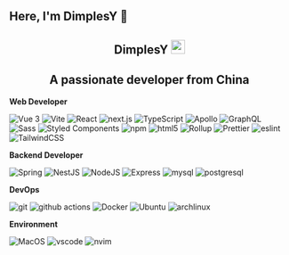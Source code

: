 ## Here, I'm DimplesY 👋

<p align="center">
  <h2 height="200px" align="center">DimplesY <img src="https://cdn.jsdelivr.net/gh/MaleWeb/picture/images/techblog/hi.gif" width="25"></h2>
  <h2 align="center">A passionate developer from China</h3>
</p>

**Web Developer**

<p>
  <img alt="Vue 3" src="https://img.shields.io/badge/-Vue-5BA17F?style=for-the-badge&logo=vue.js&logoColor=white" />
  <img alt="Vite" src="https://img.shields.io/badge/-Vite-81A3F9?style=for-the-badge&logo=vite&logoColor=white" />
  <img alt="React" src="https://img.shields.io/badge/-React-45b8d8?style=for-the-badge&logo=react&logoColor=white" />
  <img alt="next.js" src="https://img.shields.io/badge/-Next.js-000000?style=for-the-badge&logo=next.js&logoColor=white" />
  <img alt="TypeScript"
    src="https://img.shields.io/badge/-TypeScript-007ACC?style=for-the-badge&logo=typescript&logoColor=white" />
  <img alt="Apollo"
    src="https://img.shields.io/badge/-Apollo%20GraphQL-311C87?style=for-the-badge&logo=apollo-graphql&logoColor=white" />
  <img alt="GraphQL"
    src="https://img.shields.io/badge/-GraphQL-E10098?style=for-the-badge&logo=graphql&logoColor=white" />
  <img alt="Sass" src="https://img.shields.io/badge/-Sass-CC6699?style=for-the-badge&logo=sass&logoColor=white" />
  <img alt="Styled Components"
    src="https://img.shields.io/badge/-Styled_Components-db7092?style=for-the-badge&logo=styled-components&logoColor=white" />
  <img alt="npm" src="https://img.shields.io/badge/-NPM-CB3837?style=for-the-badge&logo=npm&logoColor=white" />
  <img alt="html5" src="https://img.shields.io/badge/-HTML5-E34F26?style=for-the-badge&logo=html5&logoColor=white" />
  <img alt="Rollup"
    src="https://img.shields.io/badge/-Rollup-EC4A3F?style=for-the-badge&logo=rollup.js&logoColor=white" />
  <img alt="Prettier"
      src="https://img.shields.io/badge/-Prettier-F7B93E?style=for-the-badge&logo=prettier&logoColor=white" />
  <img alt="eslint" src="https://img.shields.io/badge/-ESlint-4B32C3?style=for-the-badge&logo=eslint&logoColor=white" />
  <img alt="TailwindCSS"
      src="https://img.shields.io/badge/-tailwindcss-50B3D0?style=for-the-badge&logo=tailwindcss&logoColor=white" />
</p>

**Backend Developer**

<p>
  <img alt="Spring" src="https://img.shields.io/badge/-Spring-6DB33F?style=for-the-badge&logo=spring&logoColor=white" />
  <img alt="NestJS" src="https://img.shields.io/badge/-NestJS-ea2845?style=for-the-badge&logo=nestjs&logoColor=white" />
  <img alt="NodeJS" src="https://img.shields.io/badge/-NodeJS-43853d?style=for-the-badge&logo=Node.js&logoColor=white" />
  <img alt="Express"
    src="https://img.shields.io/badge/-express-13aa52?style=for-the-badge&logo=express&logoColor=white" />
  <img alt="mysql"
    src="https://img.shields.io/badge/-MySQL-4479A1?style=for-the-badge&logo=mysql&logoColor=white" />
  <img alt="postgresql"
    src="https://img.shields.io/badge/-PostgreSQL-4169E1?style=for-the-badge&logo=postgresql&logoColor=white" />
</p>

**DevOps**
<p>
  <img alt="git" src="https://img.shields.io/badge/-Git-F05032?style=for-the-badge&logo=git&logoColor=white" />
  <img alt="github actions"
    src="https://img.shields.io/badge/-Github_Actions-2088FF?style=for-the-badge&logo=github-actions&logoColor=white" />
  <img alt="Docker" src="https://img.shields.io/badge/-Docker-46a2f1?style=for-the-badge&logo=docker&logoColor=white" />
  <img alt="Ubuntu" src="https://img.shields.io/badge/-Ubuntu-DB652A?style=for-the-badge&logo=ubuntu&logoColor=white" />
  <img alt="archlinux" src="https://img.shields.io/badge/-archlinux-1793D1?style=for-the-badge&logo=archlinux&logoColor=white" />
</p>


**Environment**
<p>
  <img alt="MacOS" src="https://img.shields.io/badge/-MacOS-000000?style=for-the-badge&logo=apple&logoColor=white" />
  <img alt="vscode" src="https://img.shields.io/badge/Visual%20Studio%20Code-blue?style=for-the-badge&logo=visual-studio-code&logoColor=ffffff" />
  <img alt="nvim" src="https://img.shields.io/badge/NeoVim-649047?style=for-the-badge&logo=neovim&logoColor=ffffff" />
</p>




